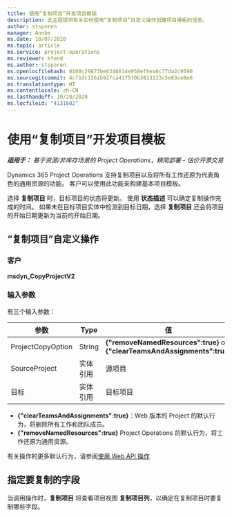 ```yaml
---
title: 使用“复制项目”开发项目模板
description: 此主题提供有关如何使用“复制项目”自定义操作创建项目模板的信息。
author: stsporen
manager: Annbe
ms.date: 10/07/2020
ms.topic: article
ms.service: project-operations
ms.reviewer: kfend
ms.author: stsporen
ms.openlocfilehash: 0100c29873be6346614e958ef6ea0c77da2c9590
ms.sourcegitcommit: 4cf1dc1561b92fca4175f0b3813133c5e63ce8e6
ms.translationtype: HT
ms.contentlocale: zh-CN
ms.lasthandoff: 10/28/2020
ms.locfileid: "4131602"
---
```

# <a name="develop-project-templates-with-copy-project"></a>使用“复制项目”开发项目模板

_**适用于：** 基于资源/非库存场景的 Project Operations，精简部署 - 估价开票交易_

Dynamics 365 Project Operations 支持复制项目以及将所有工作还原为代表角色的通用资源的功能。 客户可以使用此功能来构建基本项目模板。

选择 **复制项目** 时，目标项目的状态将更新。 使用 **状态描述** 可以确定复制操作完成的时间。 如果未在目标项目实体中检测到目标日期，选择 **复制项目** 还会将项目的开始日期更新为当前的开始日期。

## <a name="copy-project-custom-action"></a>“复制项目”自定义操作 

### <a name="name"></a>客户 

**msdyn_CopyProjectV2**

### <a name="input-parameters"></a>输入参数
有三个输入参数：

| 参数          | Type   | 值                                                   | 
|--------------------|--------|----------------------------------------------------------|
| ProjectCopyOption  | String | **{"removeNamedResources":true}** or **{"clearTeamsAndAssignments":true}** |
| SourceProject      | 实体引用 | 源项目 |
| 目标             | 实体引用 | 目标项目 |


- **{"clearTeamsAndAssignments":true}**：Web 版本的 Project 的默认行为，将删除所有工作和团队成员。
- **{"removeNamedResources":true}** Project Operations 的默认行为，将工作还原为通用资源。

有关操作的更多默认行为，请参阅[使用 Web API 操作](https://docs.microsoft.com/powerapps/developer/common-data-service/webapi/use-web-api-actions)

## <a name="specify-fields-to-copy"></a>指定要复制的字段 
当调用操作时，**复制项目** 将查看项目视图 **复制项目列**，以确定在复制项目时要复制哪些字段。
